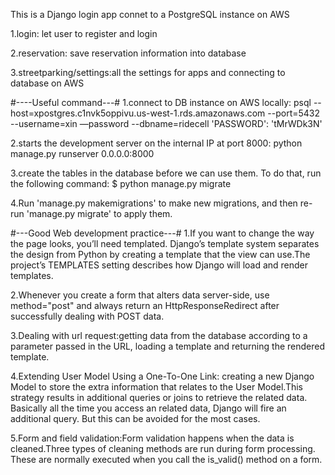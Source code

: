 This is a Django login app connet to a PostgreSQL instance on AWS

1.login: let user to register and login 

2.reservation: save reservation information into database

3.streetparking/settings:all the settings for apps and connecting to database on AWS

#----Useful command---#
1.connect to DB instance on AWS locally:
psql --host=xpostgres.c1nvk5oppivu.us-west-1.rds.amazonaws.com --port=5432 --username=xin —password --dbname=ridecell    'PASSWORD': 'tMrWDk3N'

2.starts the development server on the internal IP at port 8000:
python manage.py runserver 0.0.0.0:8000

3.create the tables in the database before we can use them. To do that, run the following command:
$ python manage.py migrate

4.Run 'manage.py makemigrations' to make new migrations, and then re-run 'manage.py migrate' to apply them.

#---Good Web development practice---#
1.If you want to change the way the page looks, you’ll need templated. Django’s template system separates the design from Python by creating a template that the view can use.The project’s TEMPLATES setting describes how Django will load and render templates. 

2.Whenever you create a form that alters data server-side, use method="post" and always return an HttpResponseRedirect after successfully dealing with POST data.

3.Dealing with url request:getting data from the database according to a parameter passed in the URL, loading a template and returning the rendered template.

4.Extending User Model Using a One-To-One Link: creating a new Django Model to store the extra information that relates to the User Model.This strategy results in additional queries or joins to retrieve the related data. Basically all the time you access an related data, Django will fire an additional query. But this can be avoided for the most cases. 

5.Form and field validation:Form validation happens when the data is cleaned.Three types of cleaning methods are run during form processing. These are normally executed when you call the is_valid() method on a form. 
